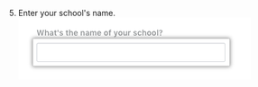 5. Enter your school's name. ![Field for your school name](/assets/images/help/education/enter-school-name.png)

